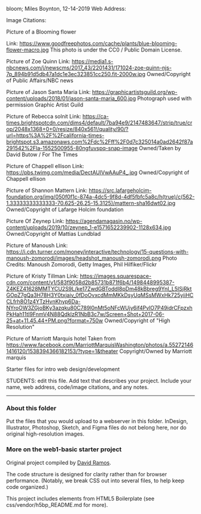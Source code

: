 bloom;
Miles Boynton, 12-14-2019
Web Address:

Image Citations:


Picture of a Blooming flower

Link: https://www.goodfreephotos.com/cache/plants/blue-blooming-flower-macro.jpg
This photo is under the CC0 / Public Domain License.

Picture of Zoe Quinn
Link: https://media1.s-nbcnews.com/j/newscms/2017_43/2201431/171024-zoe-quinn-njs-7p_894b91d5db47a1dc1e3ec323851cc250.fit-2000w.jpg
Owned/Copyright of Public Affairs/NBC news

Picture of Jason Santa Maria
Link: https://graphicartistsguild.org/wp-content/uploads/2018/01/jason-santa-maria_600.jpg
Photograph used with permission
Graphic Artist Guild

Picture of Rebecca solnit
Link: https://ca-times.brightspotcdn.com/dims4/default/7ba94e9/2147483647/strip/true/crop/2048x1368+0+0/resize/840x561!/quality/90/?url=https%3A%2F%2Fcalifornia-times-brightspot.s3.amazonaws.com%2Fdc%2Fff%2F0d7c325014a0ad2642f87a291542%2Fla-1552500955-80ngfuvspq-snap-image
Owned/Taken by David Butow / For The Times

Picture of Chappell ellison
Link: https://pbs.twimg.com/media/DectAUlVwAAuP4_.jpg
Owned/Copyright of Chappell ellison

Picture of Shannon Mattern
Link: https://src.lafargeholcim-foundation.org/img/050f0f1c-874a-4dc5-9f8d-4df5fbfc5a8c/h(true)/c(562-1.33333333333333-70.625-26.25-15.3125)/mattern-sha16dwt02.jpg
Owned/Copyright of Lafarge Holcim foundation

Picture Of Zeynep
Link: https://agendamagasin.no/wp-content/uploads/2019/10/zeynep_1-e1571652239902-1128x634.jpg
Owned/Copyright of Mattias Lundblad

Picture of Manoush
Link: https://i.cdn.turner.com/money/interactive/technology/15-questions-with-manoush-zomorodi/images/headshot_manoush-zomorodi.png
Photo Credits: Manoush Zomorodi, Getty Images, Phil Hilfiker/Flickr

Picture of Kristy Tillman
Link: https://images.squarespace-cdn.com/content/v1/583f9058d2b85731b871f6b4/1498448995387-Z4KEZ41628MMTYCU2S9L/ke17ZwdGBToddI8pDm48kBbreg9YnI_L5ISjRktGOpZ7gQa3H78H3Y0txjaiv_0fDoOvxcdMmMKkDsyUqMSsMWxHk725yiiHCCLfrh8O1z4YTzHvnKhyp6Da-NYroOW3ZGjoBKy3azqku80C789l0nMt5oNFcWUjy6if4PvlO7P49idrCFpzxhPkHah11tl9FnmV4N88QdklzR1NbB3c7w/Screen+Shot+2017-06-25+at+11.45.44+PM.png?format=750w
Owned/Copyright of "High Resolution"

Picture of Marriott Marquis hotel
Taken from https://www.facebook.com/MarriottMarquisWashington/photos/a.552721461416120/1538394366182153/?type=1&theater
Copyright/Owned by Marriott marquis

Starter files for intro web design/development

STUDENTS: edit this file. Add text that describes your project. Include your name, web address, code/image citations, and any notes.



***

### About this folder

Put the files that you would upload to a webserver in this folder. InDesign, Illustrator, Photoshop, Sketch, and Figma files do not belong here, nor do original high-resolution images.

### More on the web1-basic starter project

Original project compiled by [David Ramos](http://imaginaryterrain.com).

The code structure is designed for clarity rather than for browser performance. (Notably, we break CSS out into several files, to help keep code organized.)

This project includes elements from HTML5 Boilerplate (see css/vendor/h5bp_README.md for more).

